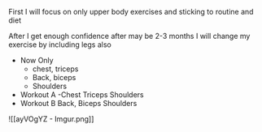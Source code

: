 First I will focus on only upper body exercises and sticking to routine and diet

After I get enough confidence after may be 2-3 months I will change my exercise by including legs also

- Now Only
    - chest, triceps
    - Back, biceps
    - Shoulders
- Workout A -Chest Triceps Shoulders
- Workout B Back, Biceps Shoulders

![[ayVOgYZ - Imgur.png]]